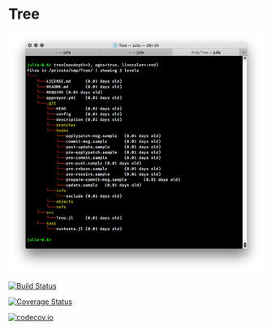 # Tree

![screen](images/screencap.png)

[![Build Status](https://travis-ci.org/cormullion/Tree.jl.svg?branch=master)](https://travis-ci.org/cormullion/Tree.jl)

[![Coverage Status](https://coveralls.io/repos/cormullion/Tree.jl/badge.svg?branch=master&service=github)](https://coveralls.io/github/cormullion/Tree.jl?branch=master)

[![codecov.io](http://codecov.io/github/cormullion/Tree.jl/coverage.svg?branch=master)](http://codecov.io/github/cormullion/Tree.jl?branch=master)

